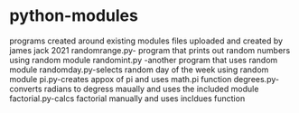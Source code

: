 # python-modules
programs created around existing modules 
files uploaded and created by james jack 2021
 randomrange.py- program that prints out random numbers using random module
 randomint.py -another program that uses random module 
 randomday.py-selects random day of the week using random module 
 pi.py-creates appox of pi and uses math.pi function 
 degrees.py-converts radians to degress maually and uses the included module 
 factorial.py-calcs factorial manually and uses incldues function 
